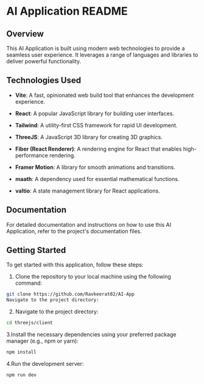 # AI Application README

## Overview

This AI Application is built using modern web technologies to provide a seamless user experience. It leverages a range of languages and libraries to deliver powerful functionality.

## Technologies Used

- **Vite**: A fast, opinionated web build tool that enhances the development experience.

- **React**: A popular JavaScript library for building user interfaces.

- **Tailwind**: A utility-first CSS framework for rapid UI development.

- **ThreeJS**: A JavaScript 3D library for creating 3D graphics.

- **Fiber (React Renderer)**: A rendering engine for React that enables high-performance rendering.

- **Framer Motion**: A library for smooth animations and transitions.

- **maath**: A dependency used for essential mathematical functions.

- **valtio**: A state management library for React applications.

## Documentation

For detailed documentation and instructions on how to use this AI Application, refer to the project's documentation files.

## Getting Started

To get started with this application, follow these steps:

1. Clone the repository to your local machine using the following command:

```bash
git clone https://github.com/Ravkeerat02/AI-App
Navigate to the project directory:
```

2. Navigate to the project directory:
```bash
cd threejs/client
```

3.Install the necessary dependencies using your preferred package manager (e.g., npm or yarn):
```bash
npm install
```


4.Run the development server:

```bash
npm run dev
```
